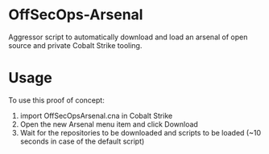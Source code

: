 # OffSecOps-Arsenal
Aggressor script to automatically download and load an arsenal of open source and private Cobalt Strike tooling.

# Usage
To use this proof of concept:
1. import OffSecOpsArsenal.cna in Cobalt Strike
2. Open the new Arsenal menu item and click Download
3. Wait for the repositories to be downloaded and scripts to be loaded (~10 seconds in case of the default script)
